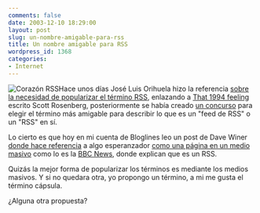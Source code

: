 ```yaml
---
comments: false
date: 2003-12-10 18:29:00
layout: post
slug: un-nombre-amigable-para-rss
title: Un nombre amigable para RSS
wordpress_id: 1368
categories:
- Internet
---
```


![Corazón RSS](http://www.minid.net/images/RSSGreenOnWhite.png)Hace unos días José Luis Orihuela hizo la referencia [sobre la necesidad de popularizar el término RSS](http://www.ecuaderno.com/archives/000127.php), enlazando a [That 1994 feeling](http://www.salon.com/tech/col/rose/2003/12/04/rss/index_np.html) escrito Scott Rosenberg, posteriormente se había creado [un concurso](http://blog.contentious.com/contest.html) para elegir el término más amigable para describir lo que es un "feed de RSS" o un "RSS" en sí.





Lo cierto es que hoy en mi cuenta de Bloglines leo un post de Dave Winer [donde hace referencia](http://archive.scripting.com/2003/12/10#When:12:28:31AM) a algo esperanzador [como una página en un medio masivo](http://news.bbc.co.uk/1/hi/help/3223484.stm?rss=http://news.bbc.co.uk/rss/newsonline_uk_edition/uk/rss091.xml&pageTitle=BBC%20NEWS%20|%20UK) como lo es la [BBC News](http://news.bbc.co.uk), donde explican que es un RSS.





Quizás la mejor forma de popularizar los términos es mediante los medios masivos. Y si no quedara otra, yo propongo un término, a mi me gusta el término cápsula.





¿Alguna otra propuesta?
